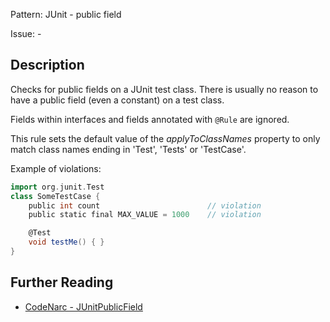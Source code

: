 Pattern: JUnit - public field

Issue: -

## Description

Checks for public fields on a JUnit test class. There is usually no reason to have a public field (even a constant) on a test class.

Fields within interfaces and fields annotated with `@Rule` are ignored.

This rule sets the default value of the *applyToClassNames* property to only match class names ending in 'Test', 'Tests' or 'TestCase'.

Example of violations:

``` groovy
import org.junit.Test
class SomeTestCase {
    public int count                        // violation
    public static final MAX_VALUE = 1000    // violation

    @Test
    void testMe() { }
}
```

## Further Reading

* [CodeNarc - JUnitPublicField](http://codenarc.sourceforge.net/codenarc-rules-junit.html#JUnitPublicField)